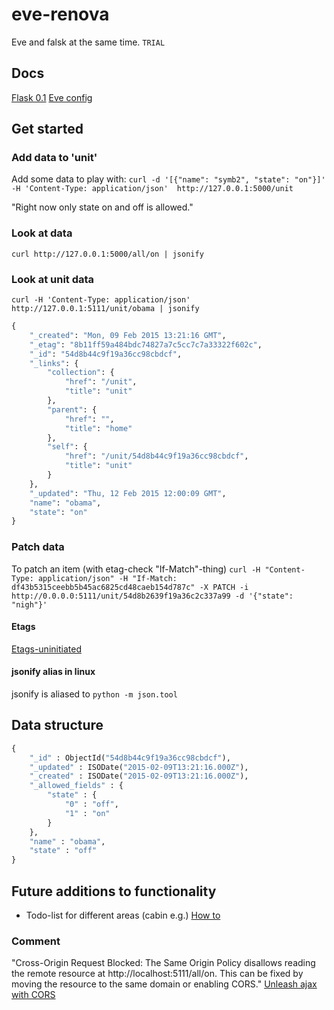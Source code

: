 # eve-renova
Eve and falsk at the same time. `TRIAL`

## Docs
[Flask 0.1](http://flask.pocoo.org/docs/0.10/api/)
[Eve config](http://python-eve.org/config.html)

## Get started

### Add data to 'unit'
Add some data to play with:
`curl -d '[{"name": "symb2", "state": "on"}]' -H 'Content-Type: application/json'  http://127.0.0.1:5000/unit`

"Right now only state on and off is allowed."

### Look at data
`curl http://127.0.0.1:5000/all/on | jsonify`

### Look at unit data
`curl -H 'Content-Type: application/json'  http://127.0.0.1:5111/unit/obama | jsonify`
```python
{
    "_created": "Mon, 09 Feb 2015 13:21:16 GMT",
    "_etag": "8b11ff59a484bdc74827a7c5cc7c7a33322f602c",
    "_id": "54d8b44c9f19a36cc98cbdcf",
    "_links": {
        "collection": {
            "href": "/unit",
            "title": "unit"
        },
        "parent": {
            "href": "",
            "title": "home"
        },
        "self": {
            "href": "/unit/54d8b44c9f19a36cc98cbdcf",
            "title": "unit"
        }
    },
    "_updated": "Thu, 12 Feb 2015 12:00:09 GMT",
    "name": "obama",
    "state": "on"
}
```

### Patch data
To patch an item (with etag-check "If-Match"-thing)
`curl -H "Content-Type: application/json" -H "If-Match: df43b5315ceebb5b45ac6825cd48caeb154d787c" -X PATCH -i http://0.0.0.0:5111/unit/54d8b2639f19a36c2c337a99 -d '{"state": "nigh"}'`

#### Etags
[Etags-uninitiated](https://ibuildings.nl/blog/2013/07/etags-uninitiated)

#### jsonify alias in linux
jsonify is aliased to `python -m json.tool`

## Data structure
```python
{
    "_id" : ObjectId("54d8b44c9f19a36cc98cbdcf"),
    "_updated" : ISODate("2015-02-09T13:21:16.000Z"),
    "_created" : ISODate("2015-02-09T13:21:16.000Z"),
    "_allowed_fields" : {
        "state" : {
            "0" : "off",
            "1" : "on"
        }
    },
    "name" : "obama",
    "state" : "off"
}
```

## Future additions to functionality
* Todo-list for different areas (cabin e.g.) [How to](http://blog.miguelgrinberg.com/post/designing-a-restful-api-with-python-and-flask)


### Comment
"Cross-Origin Request Blocked: The Same Origin Policy disallows reading the remote resource at http://localhost:5111/all/on. This can be fixed by moving the resource to the same domain or enabling CORS."
[Unleash ajax with CORS](http://dev.housetrip.com/2014/04/17/unleash-your-ajax-requests-with-cors/)
